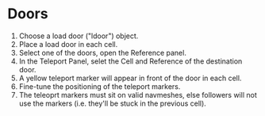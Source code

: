 # Doors

1. Choose a load door ("ldoor") object.
2. Place a load door in each cell.
3. Select one of the doors, open the Reference panel.
4. In the Teleport Panel, selet the Cell and Reference of the destination door.
5. A yellow teleport marker will appear in front of the door in each cell.
6. Fine-tune the positioning of the teleport markers.
7. The teleoprt markers must sit on valid navmeshes, else followers will not use the markers (i.e. they'll be stuck in the previous cell).
